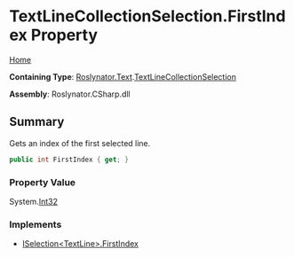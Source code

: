 <a name="_top"></a>

# TextLineCollectionSelection\.FirstIndex Property

[Home](../../../../README.md#_top)

**Containing Type**: [Roslynator.Text](../../README.md#_top)\.[TextLineCollectionSelection](../README.md#_top)

**Assembly**: Roslynator\.CSharp\.dll

## Summary

Gets an index of the first selected line\.

```csharp
public int FirstIndex { get; }
```

### Property Value

System\.[Int32](https://docs.microsoft.com/en-us/dotnet/api/system.int32)

### Implements

* [ISelection\<TextLine>.FirstIndex](../../../ISelection-1/FirstIndex/README.md#_top)
